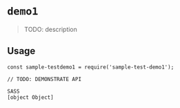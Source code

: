 # `demo1`

> TODO: description

## Usage

```
const sample-testdemo1 = require('sample-test-demo1');

// TODO: DEMONSTRATE API
```

```
SASS
[object Object]

```
